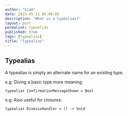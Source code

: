 ```yaml
---
author: "Liam"
date: 2019-05-11 00:00:05
description: "What is a typealias?"
layout: post
permalink: typealias
published: true
tags: [typealias]
title: "Typealias"
---
```


## Typealias

A typealias is simply an alternate name for an existing type.

e.g: Giving a basic type more meaning: <br />
```
typealias ConfirmationMessageShown = Bool
```

e.g: Also useful for closures: <br />
```
typealias DismissHandler = () -> Void
```

